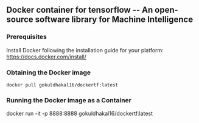 ## Docker container for tensorflow -- An open-source software library for Machine Intelligence

### Prerequisites
Install Docker following the installation guide for your platform: https://docs.docker.com/install/

### Obtaining the Docker image
```
docker pull gokuldhakal16/dockertf:latest
```

### Running the Docker image as a Container
docker run -it -p 8888:8888 gokuldhakal16/dockertf:latest
